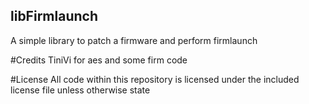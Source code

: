 ## libFirmlaunch
A simple library to patch a firmware and perform firmlaunch

#Credits
TiniVi for aes and some firm code

#License
All code within this repository is licensed under the included license file unless otherwise state
